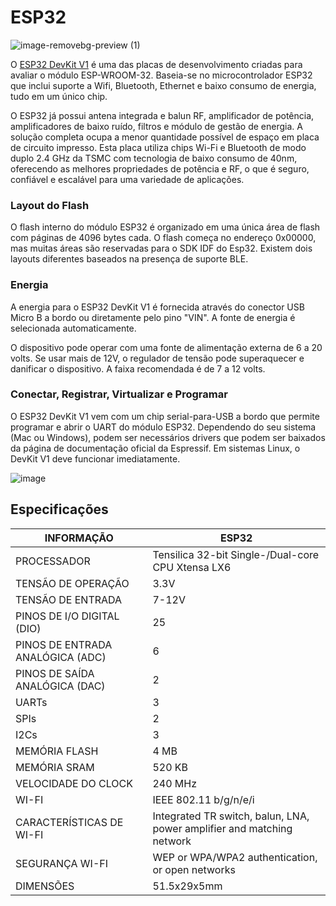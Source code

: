 # ESP32
![image-removebg-preview (1)](https://github.com/cyberdebb/estacao_meteorologica/assets/107296659/9e9e1087-d345-4934-84ed-f355491677b7)

O [ESP32 DevKit V1](https://www.espressif.com/sites/default/files/documentation/esp32-wroom-32_datasheet_en.pdf) é uma das placas de desenvolvimento criadas para avaliar o módulo ESP-WROOM-32. Baseia-se no microcontrolador ESP32 que inclui suporte a Wifi, Bluetooth, Ethernet e baixo consumo de energia, tudo em um único chip.

O ESP32 já possui antena integrada e balun RF, amplificador de potência, amplificadores de baixo ruído, filtros e módulo de gestão de energia. A solução completa ocupa a menor quantidade possível de espaço em placa de circuito impresso. Esta placa utiliza chips Wi-Fi e Bluetooth de modo duplo 2.4 GHz da TSMC com tecnologia de baixo consumo de 40nm, oferecendo as melhores propriedades de potência e RF, o que é seguro, confiável e escalável para uma variedade de aplicações.

### Layout do Flash
O flash interno do módulo ESP32 é organizado em uma única área de flash com páginas de 4096 bytes cada. O flash começa no endereço 0x00000, mas muitas áreas são reservadas para o SDK IDF do Esp32. Existem dois layouts diferentes baseados na presença de suporte BLE.

### Energia
A energia para o ESP32 DevKit V1 é fornecida através do conector USB Micro B a bordo ou diretamente pelo pino "VIN". A fonte de energia é selecionada automaticamente.

O dispositivo pode operar com uma fonte de alimentação externa de 6 a 20 volts. Se usar mais de 12V, o regulador de tensão pode superaquecer e danificar o dispositivo. A faixa recomendada é de 7 a 12 volts.

### Conectar, Registrar, Virtualizar e Programar
O ESP32 DevKit V1 vem com um chip serial-para-USB a bordo que permite programar e abrir o UART do módulo ESP32. Dependendo do seu sistema (Mac ou Windows), podem ser necessários drivers que podem ser baixados da página de documentação oficial da Espressif. Em sistemas Linux, o DevKit V1 deve funcionar imediatamente.

![image](https://github.com/cyberdebb/estacao_meteorologica/assets/107296659/b46d96a6-a364-44a7-8699-3bbed1ecb281)

## Especificações
| INFORMAÇÃO                          | ESP32                                         |
|-------------------------------------|-----------------------------------------------|
| PROCESSADOR                         | Tensilica 32-bit Single-/Dual-core CPU Xtensa LX6 |
| TENSÃO DE OPERAÇÃO                  | 3.3V                                          |
| TENSÃO DE ENTRADA                   | 7-12V                                         |
| PINOS DE I/O DIGITAL (DIO)          | 25                                            |
| PINOS DE ENTRADA ANALÓGICA (ADC)    | 6                                             |
| PINOS DE SAÍDA ANALÓGICA (DAC)      | 2                                             |
| UARTs                               | 3                                             |
| SPIs                                | 2                                             |
| I2Cs                                | 3                                             |
| MEMÓRIA FLASH                       | 4 MB                                          |
| MEMÓRIA SRAM                        | 520 KB                                        |
| VELOCIDADE DO CLOCK                 | 240 MHz                                       |
| WI-FI                               | IEEE 802.11 b/g/n/e/i                         |
| CARACTERÍSTICAS DE WI-FI            | Integrated TR switch, balun, LNA, power amplifier and matching network |
| SEGURANÇA WI-FI                     | WEP or WPA/WPA2 authentication, or open networks |
| DIMENSÕES                           | 51.5x29x5mm                                   |
